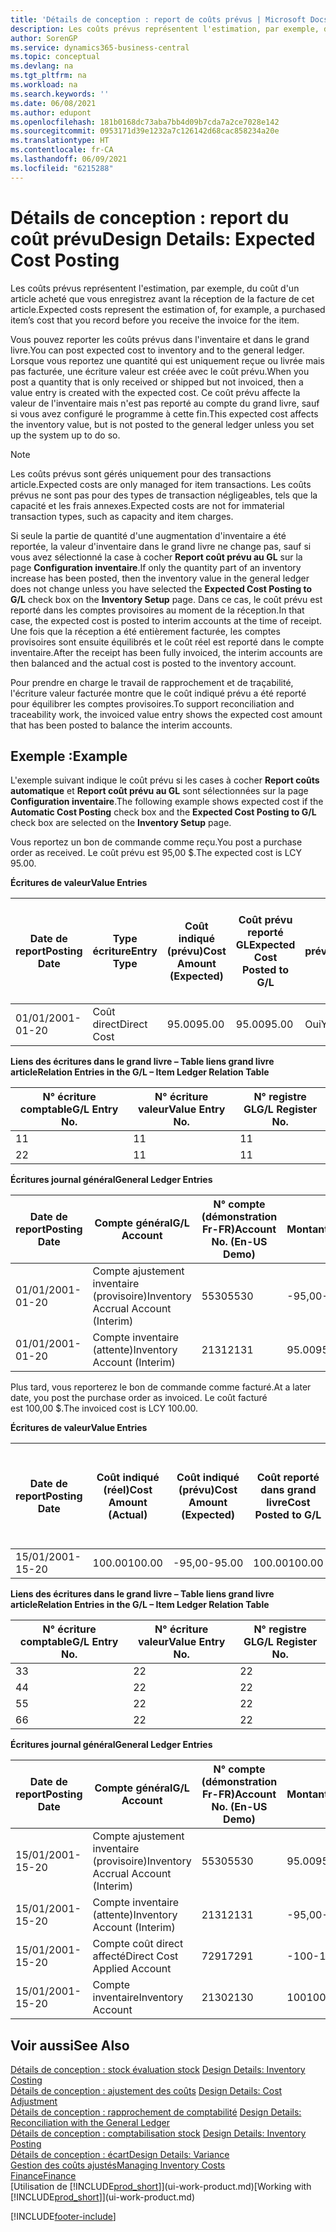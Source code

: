 ```yaml
---
title: 'Détails de conception : report de coûts prévus | Microsoft Docs'
description: Les coûts prévus représentent l'estimation, par exemple, du coût d'un article acheté que vous enregistrez avant la réception de la facture de cet article.
author: SorenGP
ms.service: dynamics365-business-central
ms.topic: conceptual
ms.devlang: na
ms.tgt_pltfrm: na
ms.workload: na
ms.search.keywords: ''
ms.date: 06/08/2021
ms.author: edupont
ms.openlocfilehash: 181b0168dc73aba7bb4d09b7cda7a2ce7028e142
ms.sourcegitcommit: 0953171d39e1232a7c126142d68cac858234a20e
ms.translationtype: HT
ms.contentlocale: fr-CA
ms.lasthandoff: 06/09/2021
ms.locfileid: "6215288"
---
```

# <a name="design-details-expected-cost-posting"></a><span data-ttu-id="6a41c-103">Détails de conception : report du coût prévu</span><span class="sxs-lookup"><span data-stu-id="6a41c-103">Design Details: Expected Cost Posting</span></span>
<span data-ttu-id="6a41c-104">Les coûts prévus représentent l'estimation, par exemple, du coût d'un article acheté que vous enregistrez avant la réception de la facture de cet article.</span><span class="sxs-lookup"><span data-stu-id="6a41c-104">Expected costs represent the estimation of, for example, a purchased item’s cost that you record before you receive the invoice for the item.</span></span>  

 <span data-ttu-id="6a41c-105">Vous pouvez reporter les coûts prévus dans l'inventaire et dans le grand livre.</span><span class="sxs-lookup"><span data-stu-id="6a41c-105">You can post expected cost to inventory and to the general ledger.</span></span> <span data-ttu-id="6a41c-106">Lorsque vous reportez une quantité qui est uniquement reçue ou livrée mais pas facturée, une écriture valeur est créée avec le coût prévu.</span><span class="sxs-lookup"><span data-stu-id="6a41c-106">When you post a quantity that is only received or shipped but not invoiced, then a value entry is created with the expected cost.</span></span> <span data-ttu-id="6a41c-107">Ce coût prévu affecte la valeur de l'inventaire mais n'est pas reporté au compte du grand livre, sauf si vous avez configuré le programme à cette fin.</span><span class="sxs-lookup"><span data-stu-id="6a41c-107">This expected cost affects the inventory value, but is not posted to the general ledger unless you set up the system up to do so.</span></span>  

> [!NOTE]  
>  <span data-ttu-id="6a41c-108">Les coûts prévus sont gérés uniquement pour des transactions article.</span><span class="sxs-lookup"><span data-stu-id="6a41c-108">Expected costs are only managed for item transactions.</span></span> <span data-ttu-id="6a41c-109">Les coûts prévus ne sont pas pour des types de transaction négligeables, tels que la capacité et les frais annexes.</span><span class="sxs-lookup"><span data-stu-id="6a41c-109">Expected costs are not for immaterial transaction types, such as capacity and item charges.</span></span>  

 <span data-ttu-id="6a41c-110">Si seule la partie de quantité d'une augmentation d'inventaire a été reportée, la valeur d'inventaire dans le grand livre ne change pas, sauf si vous avez sélectionné la case à cocher **Report coût prévu au GL** sur la page **Configuration inventaire**.</span><span class="sxs-lookup"><span data-stu-id="6a41c-110">If only the quantity part of an inventory increase has been posted, then the inventory value in the general ledger does not change unless you have selected the **Expected Cost Posting to G/L** check box on the **Inventory Setup** page.</span></span> <span data-ttu-id="6a41c-111">Dans ce cas, le coût prévu est reporté dans les comptes provisoires au moment de la réception.</span><span class="sxs-lookup"><span data-stu-id="6a41c-111">In that case, the expected cost is posted to interim accounts at the time of receipt.</span></span> <span data-ttu-id="6a41c-112">Une fois que la réception a été entièrement facturée, les comptes provisoires sont ensuite équilibrés et le coût réel est reporté dans le compte inventaire.</span><span class="sxs-lookup"><span data-stu-id="6a41c-112">After the receipt has been fully invoiced, the interim accounts are then balanced and the actual cost is posted to the inventory account.</span></span>  

 <span data-ttu-id="6a41c-113">Pour prendre en charge le travail de rapprochement et de traçabilité, l'écriture valeur facturée montre que le coût indiqué prévu a été reporté pour équilibrer les comptes provisoires.</span><span class="sxs-lookup"><span data-stu-id="6a41c-113">To support reconciliation and traceability work, the invoiced value entry shows the expected cost amount that has been posted to balance the interim accounts.</span></span>  

## <a name="example"></a><span data-ttu-id="6a41c-114">Exemple :</span><span class="sxs-lookup"><span data-stu-id="6a41c-114">Example</span></span>  
 <span data-ttu-id="6a41c-115">L'exemple suivant indique le coût prévu si les cases à cocher **Report coûts automatique** et **Report coût prévu au GL** sont sélectionnées sur la page **Configuration inventaire**.</span><span class="sxs-lookup"><span data-stu-id="6a41c-115">The following example shows expected cost if the **Automatic Cost Posting** check box and the **Expected Cost Posting to G/L** check box are selected on the **Inventory Setup** page.</span></span>  

 <span data-ttu-id="6a41c-116">Vous reportez un bon de commande comme reçu.</span><span class="sxs-lookup"><span data-stu-id="6a41c-116">You post a purchase order as received.</span></span> <span data-ttu-id="6a41c-117">Le coût prévu est 95,00 $.</span><span class="sxs-lookup"><span data-stu-id="6a41c-117">The expected cost is LCY 95.00.</span></span>  

 <span data-ttu-id="6a41c-118">**Écritures de valeur**</span><span class="sxs-lookup"><span data-stu-id="6a41c-118">**Value Entries**</span></span>  

|<span data-ttu-id="6a41c-119">Date de report</span><span class="sxs-lookup"><span data-stu-id="6a41c-119">Posting Date</span></span>|<span data-ttu-id="6a41c-120">Type écriture</span><span class="sxs-lookup"><span data-stu-id="6a41c-120">Entry Type</span></span>|<span data-ttu-id="6a41c-121">Coût indiqué (prévu)</span><span class="sxs-lookup"><span data-stu-id="6a41c-121">Cost Amount (Expected)</span></span>|<span data-ttu-id="6a41c-122">Coût prévu reporté GL</span><span class="sxs-lookup"><span data-stu-id="6a41c-122">Expected Cost Posted to G/L</span></span>|<span data-ttu-id="6a41c-123">Coût prévu</span><span class="sxs-lookup"><span data-stu-id="6a41c-123">Expected Cost</span></span>|<span data-ttu-id="6a41c-124">N° écriture article gr. livre</span><span class="sxs-lookup"><span data-stu-id="6a41c-124">Item Ledger Entry No.</span></span>|<span data-ttu-id="6a41c-125">N° séquence </span><span class="sxs-lookup"><span data-stu-id="6a41c-125">Entry No.</span></span>|  
|------------------|----------------|------------------------------|----------------------------------|-------------------|---------------------------|---------------|  
|<span data-ttu-id="6a41c-126">01/01/20</span><span class="sxs-lookup"><span data-stu-id="6a41c-126">01-01-20</span></span>|<span data-ttu-id="6a41c-127">Coût direct</span><span class="sxs-lookup"><span data-stu-id="6a41c-127">Direct Cost</span></span>|<span data-ttu-id="6a41c-128">95.00</span><span class="sxs-lookup"><span data-stu-id="6a41c-128">95.00</span></span>|<span data-ttu-id="6a41c-129">95.00</span><span class="sxs-lookup"><span data-stu-id="6a41c-129">95.00</span></span>|<span data-ttu-id="6a41c-130">Oui</span><span class="sxs-lookup"><span data-stu-id="6a41c-130">Yes</span></span>|<span data-ttu-id="6a41c-131">1</span><span class="sxs-lookup"><span data-stu-id="6a41c-131">1</span></span>|<span data-ttu-id="6a41c-132">1</span><span class="sxs-lookup"><span data-stu-id="6a41c-132">1</span></span>|  

 <span data-ttu-id="6a41c-133">**Liens des écritures dans le grand livre – Table liens grand livre article**</span><span class="sxs-lookup"><span data-stu-id="6a41c-133">**Relation Entries in the G/L – Item Ledger Relation Table**</span></span>  

|<span data-ttu-id="6a41c-134">N° écriture comptable</span><span class="sxs-lookup"><span data-stu-id="6a41c-134">G/L Entry No.</span></span>|<span data-ttu-id="6a41c-135">N° écriture valeur</span><span class="sxs-lookup"><span data-stu-id="6a41c-135">Value Entry No.</span></span>|<span data-ttu-id="6a41c-136">N° registre GL</span><span class="sxs-lookup"><span data-stu-id="6a41c-136">G/L Register No.</span></span>|  
|--------------------|---------------------|-----------------------|  
|<span data-ttu-id="6a41c-137">1</span><span class="sxs-lookup"><span data-stu-id="6a41c-137">1</span></span>|<span data-ttu-id="6a41c-138">1</span><span class="sxs-lookup"><span data-stu-id="6a41c-138">1</span></span>|<span data-ttu-id="6a41c-139">1</span><span class="sxs-lookup"><span data-stu-id="6a41c-139">1</span></span>|  
|<span data-ttu-id="6a41c-140">2</span><span class="sxs-lookup"><span data-stu-id="6a41c-140">2</span></span>|<span data-ttu-id="6a41c-141">1</span><span class="sxs-lookup"><span data-stu-id="6a41c-141">1</span></span>|<span data-ttu-id="6a41c-142">1</span><span class="sxs-lookup"><span data-stu-id="6a41c-142">1</span></span>|  

 <span data-ttu-id="6a41c-143">**Écritures journal général**</span><span class="sxs-lookup"><span data-stu-id="6a41c-143">**General Ledger Entries**</span></span>  

|<span data-ttu-id="6a41c-144">Date de report</span><span class="sxs-lookup"><span data-stu-id="6a41c-144">Posting Date</span></span>|<span data-ttu-id="6a41c-145">Compte général</span><span class="sxs-lookup"><span data-stu-id="6a41c-145">G/L Account</span></span>|<span data-ttu-id="6a41c-146">N° compte (démonstration Fr-FR)</span><span class="sxs-lookup"><span data-stu-id="6a41c-146">Account No. (En-US Demo)</span></span>|<span data-ttu-id="6a41c-147">Montant</span><span class="sxs-lookup"><span data-stu-id="6a41c-147">Amount</span></span>|<span data-ttu-id="6a41c-148">N° séquence </span><span class="sxs-lookup"><span data-stu-id="6a41c-148">Entry No.</span></span>|  
|------------------|------------------|---------------------------------|------------|---------------|  
|<span data-ttu-id="6a41c-149">01/01/20</span><span class="sxs-lookup"><span data-stu-id="6a41c-149">01-01-20</span></span>|<span data-ttu-id="6a41c-150">Compte ajustement inventaire (provisoire)</span><span class="sxs-lookup"><span data-stu-id="6a41c-150">Inventory Accrual Account (Interim)</span></span>|<span data-ttu-id="6a41c-151">5530</span><span class="sxs-lookup"><span data-stu-id="6a41c-151">5530</span></span>|<span data-ttu-id="6a41c-152">-95,00</span><span class="sxs-lookup"><span data-stu-id="6a41c-152">-95.00</span></span>|<span data-ttu-id="6a41c-153">2</span><span class="sxs-lookup"><span data-stu-id="6a41c-153">2</span></span>|  
|<span data-ttu-id="6a41c-154">01/01/20</span><span class="sxs-lookup"><span data-stu-id="6a41c-154">01-01-20</span></span>|<span data-ttu-id="6a41c-155">Compte inventaire (attente)</span><span class="sxs-lookup"><span data-stu-id="6a41c-155">Inventory Account (Interim)</span></span>|<span data-ttu-id="6a41c-156">2131</span><span class="sxs-lookup"><span data-stu-id="6a41c-156">2131</span></span>|<span data-ttu-id="6a41c-157">95.00</span><span class="sxs-lookup"><span data-stu-id="6a41c-157">95.00</span></span>|<span data-ttu-id="6a41c-158">1</span><span class="sxs-lookup"><span data-stu-id="6a41c-158">1</span></span>|  

 <span data-ttu-id="6a41c-159">Plus tard, vous reporterez le bon de commande comme facturé.</span><span class="sxs-lookup"><span data-stu-id="6a41c-159">At a later date, you post the purchase order as invoiced.</span></span> <span data-ttu-id="6a41c-160">Le coût facturé est 100,00 $.</span><span class="sxs-lookup"><span data-stu-id="6a41c-160">The invoiced cost is LCY 100.00.</span></span>  

 <span data-ttu-id="6a41c-161">**Écritures de valeur**</span><span class="sxs-lookup"><span data-stu-id="6a41c-161">**Value Entries**</span></span>  

|<span data-ttu-id="6a41c-162">Date de report</span><span class="sxs-lookup"><span data-stu-id="6a41c-162">Posting Date</span></span>|<span data-ttu-id="6a41c-163">Coût indiqué (réel)</span><span class="sxs-lookup"><span data-stu-id="6a41c-163">Cost Amount (Actual)</span></span>|<span data-ttu-id="6a41c-164">Coût indiqué (prévu)</span><span class="sxs-lookup"><span data-stu-id="6a41c-164">Cost Amount (Expected)</span></span>|<span data-ttu-id="6a41c-165">Coût reporté dans grand livre</span><span class="sxs-lookup"><span data-stu-id="6a41c-165">Cost Posted to G/L</span></span>|<span data-ttu-id="6a41c-166">Coût prévu</span><span class="sxs-lookup"><span data-stu-id="6a41c-166">Expected Cost</span></span>|<span data-ttu-id="6a41c-167">N° écriture article gr. livre</span><span class="sxs-lookup"><span data-stu-id="6a41c-167">Item Ledger Entry No.</span></span>|<span data-ttu-id="6a41c-168">N° séquence </span><span class="sxs-lookup"><span data-stu-id="6a41c-168">Entry No.</span></span>|  
|------------------|----------------------------|------------------------------|-------------------------|-------------------|---------------------------|---------------|  
|<span data-ttu-id="6a41c-169">15/01/20</span><span class="sxs-lookup"><span data-stu-id="6a41c-169">01-15-20</span></span>|<span data-ttu-id="6a41c-170">100.00</span><span class="sxs-lookup"><span data-stu-id="6a41c-170">100.00</span></span>|<span data-ttu-id="6a41c-171">-95,00</span><span class="sxs-lookup"><span data-stu-id="6a41c-171">-95.00</span></span>|<span data-ttu-id="6a41c-172">100.00</span><span class="sxs-lookup"><span data-stu-id="6a41c-172">100.00</span></span>|<span data-ttu-id="6a41c-173">Non</span><span class="sxs-lookup"><span data-stu-id="6a41c-173">No</span></span>|<span data-ttu-id="6a41c-174">1</span><span class="sxs-lookup"><span data-stu-id="6a41c-174">1</span></span>|<span data-ttu-id="6a41c-175">2</span><span class="sxs-lookup"><span data-stu-id="6a41c-175">2</span></span>|  

 <span data-ttu-id="6a41c-176">**Liens des écritures dans le grand livre – Table liens grand livre article**</span><span class="sxs-lookup"><span data-stu-id="6a41c-176">**Relation Entries in the G/L – Item Ledger Relation Table**</span></span>  

|<span data-ttu-id="6a41c-177">N° écriture comptable</span><span class="sxs-lookup"><span data-stu-id="6a41c-177">G/L Entry No.</span></span>|<span data-ttu-id="6a41c-178">N° écriture valeur</span><span class="sxs-lookup"><span data-stu-id="6a41c-178">Value Entry No.</span></span>|<span data-ttu-id="6a41c-179">N° registre GL</span><span class="sxs-lookup"><span data-stu-id="6a41c-179">G/L Register No.</span></span>|  
|--------------------|---------------------|-----------------------|  
|<span data-ttu-id="6a41c-180">3</span><span class="sxs-lookup"><span data-stu-id="6a41c-180">3</span></span>|<span data-ttu-id="6a41c-181">2</span><span class="sxs-lookup"><span data-stu-id="6a41c-181">2</span></span>|<span data-ttu-id="6a41c-182">2</span><span class="sxs-lookup"><span data-stu-id="6a41c-182">2</span></span>|  
|<span data-ttu-id="6a41c-183">4</span><span class="sxs-lookup"><span data-stu-id="6a41c-183">4</span></span>|<span data-ttu-id="6a41c-184">2</span><span class="sxs-lookup"><span data-stu-id="6a41c-184">2</span></span>|<span data-ttu-id="6a41c-185">2</span><span class="sxs-lookup"><span data-stu-id="6a41c-185">2</span></span>|  
|<span data-ttu-id="6a41c-186">5</span><span class="sxs-lookup"><span data-stu-id="6a41c-186">5</span></span>|<span data-ttu-id="6a41c-187">2</span><span class="sxs-lookup"><span data-stu-id="6a41c-187">2</span></span>|<span data-ttu-id="6a41c-188">2</span><span class="sxs-lookup"><span data-stu-id="6a41c-188">2</span></span>|  
|<span data-ttu-id="6a41c-189">6</span><span class="sxs-lookup"><span data-stu-id="6a41c-189">6</span></span>|<span data-ttu-id="6a41c-190">2</span><span class="sxs-lookup"><span data-stu-id="6a41c-190">2</span></span>|<span data-ttu-id="6a41c-191">2</span><span class="sxs-lookup"><span data-stu-id="6a41c-191">2</span></span>|  

 <span data-ttu-id="6a41c-192">**Écritures journal général**</span><span class="sxs-lookup"><span data-stu-id="6a41c-192">**General Ledger Entries**</span></span>  

|<span data-ttu-id="6a41c-193">Date de report</span><span class="sxs-lookup"><span data-stu-id="6a41c-193">Posting Date</span></span>|<span data-ttu-id="6a41c-194">Compte général</span><span class="sxs-lookup"><span data-stu-id="6a41c-194">G/L Account</span></span>|<span data-ttu-id="6a41c-195">N° compte (démonstration Fr-FR)</span><span class="sxs-lookup"><span data-stu-id="6a41c-195">Account No. (En-US Demo)</span></span>|<span data-ttu-id="6a41c-196">Montant</span><span class="sxs-lookup"><span data-stu-id="6a41c-196">Amount</span></span>|<span data-ttu-id="6a41c-197">N° séquence </span><span class="sxs-lookup"><span data-stu-id="6a41c-197">Entry No.</span></span>|  
|------------------|------------------|---------------------------------|------------|---------------|  
|<span data-ttu-id="6a41c-198">15/01/20</span><span class="sxs-lookup"><span data-stu-id="6a41c-198">01-15-20</span></span>|<span data-ttu-id="6a41c-199">Compte ajustement inventaire (provisoire)</span><span class="sxs-lookup"><span data-stu-id="6a41c-199">Inventory Accrual Account (Interim)</span></span>|<span data-ttu-id="6a41c-200">5530</span><span class="sxs-lookup"><span data-stu-id="6a41c-200">5530</span></span>|<span data-ttu-id="6a41c-201">95.00</span><span class="sxs-lookup"><span data-stu-id="6a41c-201">95.00</span></span>|<span data-ttu-id="6a41c-202">4</span><span class="sxs-lookup"><span data-stu-id="6a41c-202">4</span></span>|  
|<span data-ttu-id="6a41c-203">15/01/20</span><span class="sxs-lookup"><span data-stu-id="6a41c-203">01-15-20</span></span>|<span data-ttu-id="6a41c-204">Compte inventaire (attente)</span><span class="sxs-lookup"><span data-stu-id="6a41c-204">Inventory Account (Interim)</span></span>|<span data-ttu-id="6a41c-205">2131</span><span class="sxs-lookup"><span data-stu-id="6a41c-205">2131</span></span>|<span data-ttu-id="6a41c-206">-95,00</span><span class="sxs-lookup"><span data-stu-id="6a41c-206">-95.00</span></span>|<span data-ttu-id="6a41c-207">3</span><span class="sxs-lookup"><span data-stu-id="6a41c-207">3</span></span>|  
|<span data-ttu-id="6a41c-208">15/01/20</span><span class="sxs-lookup"><span data-stu-id="6a41c-208">01-15-20</span></span>|<span data-ttu-id="6a41c-209">Compte coût direct affecté</span><span class="sxs-lookup"><span data-stu-id="6a41c-209">Direct Cost Applied Account</span></span>|<span data-ttu-id="6a41c-210">7291</span><span class="sxs-lookup"><span data-stu-id="6a41c-210">7291</span></span>|<span data-ttu-id="6a41c-211">-100</span><span class="sxs-lookup"><span data-stu-id="6a41c-211">-100</span></span>|<span data-ttu-id="6a41c-212">6</span><span class="sxs-lookup"><span data-stu-id="6a41c-212">6</span></span>|  
|<span data-ttu-id="6a41c-213">15/01/20</span><span class="sxs-lookup"><span data-stu-id="6a41c-213">01-15-20</span></span>|<span data-ttu-id="6a41c-214">Compte inventaire</span><span class="sxs-lookup"><span data-stu-id="6a41c-214">Inventory Account</span></span>|<span data-ttu-id="6a41c-215">2130</span><span class="sxs-lookup"><span data-stu-id="6a41c-215">2130</span></span>|<span data-ttu-id="6a41c-216">100</span><span class="sxs-lookup"><span data-stu-id="6a41c-216">100</span></span>|<span data-ttu-id="6a41c-217">5</span><span class="sxs-lookup"><span data-stu-id="6a41c-217">5</span></span>|  

## <a name="see-also"></a><span data-ttu-id="6a41c-218">Voir aussi</span><span class="sxs-lookup"><span data-stu-id="6a41c-218">See Also</span></span>
 <span data-ttu-id="6a41c-219">[Détails de conception : stock évaluation stock](design-details-inventory-costing.md) </span><span class="sxs-lookup"><span data-stu-id="6a41c-219">[Design Details: Inventory Costing](design-details-inventory-costing.md) </span></span>  
 <span data-ttu-id="6a41c-220">[Détails de conception : ajustement des coûts](design-details-cost-adjustment.md) </span><span class="sxs-lookup"><span data-stu-id="6a41c-220">[Design Details: Cost Adjustment](design-details-cost-adjustment.md) </span></span>  
 <span data-ttu-id="6a41c-221">[Détails de conception : rapprochement de comptabilité](design-details-reconciliation-with-the-general-ledger.md) </span><span class="sxs-lookup"><span data-stu-id="6a41c-221">[Design Details: Reconciliation with the General Ledger](design-details-reconciliation-with-the-general-ledger.md) </span></span>  
 <span data-ttu-id="6a41c-222">[Détails de conception : comptabilisation stock](design-details-inventory-posting.md) </span><span class="sxs-lookup"><span data-stu-id="6a41c-222">[Design Details: Inventory Posting](design-details-inventory-posting.md) </span></span>  
 [<span data-ttu-id="6a41c-223">Détails de conception : écart</span><span class="sxs-lookup"><span data-stu-id="6a41c-223">Design Details: Variance</span></span>](design-details-variance.md)  
 [<span data-ttu-id="6a41c-224">Gestion des coûts ajustés</span><span class="sxs-lookup"><span data-stu-id="6a41c-224">Managing Inventory Costs</span></span>](finance-manage-inventory-costs.md)  
 [<span data-ttu-id="6a41c-225">Finance</span><span class="sxs-lookup"><span data-stu-id="6a41c-225">Finance</span></span>](finance.md)  
 <span data-ttu-id="6a41c-226">[Utilisation de [!INCLUDE[prod_short](includes/prod_short.md)]](ui-work-product.md)</span><span class="sxs-lookup"><span data-stu-id="6a41c-226">[Working with [!INCLUDE[prod_short](includes/prod_short.md)]](ui-work-product.md)</span></span>


[!INCLUDE[footer-include](includes/footer-banner.md)]